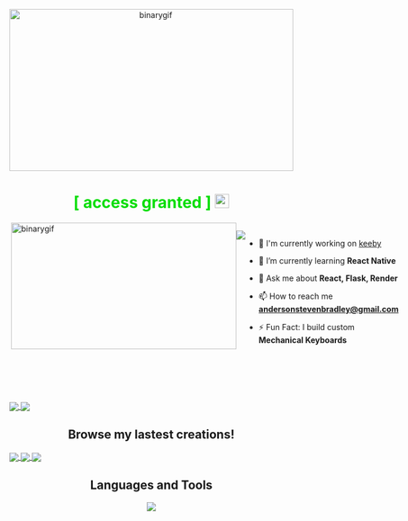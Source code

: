 <p align="center">
  <img src="./nonLfs/GithubHeader2.gif" alt="binarygif" height="288" width="100%" style="object-fit: cover"/>
</p>

<h1 align="center" style="color:#00dd00"> [ access granted ] <img src="https://media.giphy.com/media/hvRJCLFzcasrR4ia7z/giphy.gif" width="25px"></h1>

<div style="display:flex">
  <img src="./media/dayInTheLife.gif" align="right" alt="binarygif" height="225" width="400" style="object-fit: cover"/>

![](https://komarev.com/ghpvc/?username=StevenBradleyA&color=00dd00)

- 🔭 I'm currently working on [keeby](https://github.com/StevenBradleyA/keeby)

- 🌱 I’m currently learning **React Native**

- 💬 Ask me about **React, Flask, Render**

- 📫 How to reach me **andersonstevenbradley@gmail.com**

- ⚡ Fun Fact: I build custom **Mechanical Keyboards**

</div>

<h2 align="center">     </h2>

<a href="https://github.com/anuraghazra/github-readme-stats">
  <img align="center" src="https://github-readme-stats.vercel.app/api?username=StevenBradleyA&hide=issues&theme=merko&hide_border=true&show_icons=true" />
</a>
<a href="https://github.com/anuraghazra/convoychat">
  <img align="center" src="https://github-readme-stats.vercel.app/api/top-langs/?username=StevenBradleyA&layout=compact&theme=merko&hide_border=true" />
</a>

<h2 align="center">Browse my lastest creations!</h2>

<a href="https://github.com/anuraghazra/convoychat">
  <img align="center" src="https://github-readme-stats.vercel.app/api/pin/?username=StevenBradleyA&repo=keeby&theme=merko&hide_border=true&show_icons=true" />
</a>
<a href="https://github.com/anuraghazra/convoychat">
  <img align="center" src="https://github-readme-stats.vercel.app/api/pin/?username=cleggie66&repo=banter&theme=merko&hide_border=true&show_icons=true" />
</a>
<a href="https://github.com/anuraghazra/convoychat">
  <img align="center" src="https://github-readme-stats.vercel.app/api/pin/?username=StevenBradleyA&repo=airdnc&theme=merko&hide_border=true&show_icons=true" />
</a>

<h2 align="center">Languages and Tools</h2>

<p align="center"> 
  <img src="https://skillicons.dev/icons?i=react,py,flask,aws,vscode,webpack,postgres,github,redux,sqlite,js,express,sequelize,nodejs,babel,git,html,postman,docker,nginx&perline=10">
</p>
